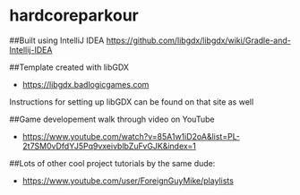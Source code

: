 # hardcoreparkour

##Built using IntelliJ IDEA
https://github.com/libgdx/libgdx/wiki/Gradle-and-Intellij-IDEA

##Template created with libGDX
- https://libgdx.badlogicgames.com

Instructions for setting up libGDX can be found on that site as well


##Game developement walk through video on YouTube
- https://www.youtube.com/watch?v=85A1w1iD2oA&list=PL-2t7SM0vDfdYJ5Pq9vxeivblbZuFvGJK&index=1

##Lots of other cool project tutorials by the same dude:
- https://www.youtube.com/user/ForeignGuyMike/playlists